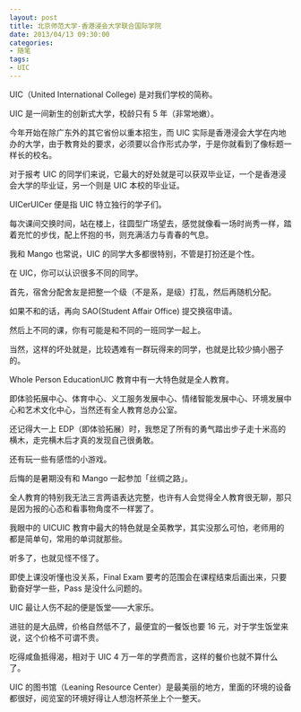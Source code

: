 ```yaml
---
layout: post
title: 北京师范大学-香港浸会大学联合国际学院
date: 2013/04/13 09:30:00
categories:
- 随笔
tags:
- UIC
---
```


UIC（United International College) 是对我们学校的简称。

UIC 是一间新生的创新式大学，校龄只有 5 年（非常地嫩）。

今年开始在除广东外的其它省份以重本招生，而 UIC 实际是香港浸会大学在内地办的大学，由于教育处的要求，必须要以合作形式办学，于是你就看到了像标题一样长的校名。

对于报考 UIC 的同学们来说，它最大的好处就是可以获双毕业证，一个是香港浸会大学的毕业证，另一个则是 UIC 本校的毕业证。

UICerUICer 便是指 UIC 特立独行的学子们。

每次课间交换时间，站在楼上，往圆型广场望去，感觉就像看一场时尚秀一样，踏着充忙的步伐，配上怀抱的书，则充满活力与青春的气息。

我和 Mango 也常说，UIC 的同学大多都很特别，不管是打扮还是个性。

在 UIC，你可以认识很多不同的同学。

首先，宿舍分配舍友是把整一个级（不是系，是级）打乱，然后再随机分配。

如果不和的话，再向 SAO(Student Affair Office) 提交换宿申请。

然后上不同的课，你有可能是和不同的一班同学一起上。

当然，这样的坏处就是，比较遇难有一群玩得来的同学，也就是比较少搞小圈子的。

Whole Person EducationUIC 教育中有一大特色就是全人教育。

即体验拓展中心、体育中心、义工服务发展中心、情绪智能发展中心、环境发展中心和艺术文化中心，当然还有全人教育总办公室。

还记得大一上 EDP（即体验拓展）时，我憋足了所有的勇气踏出步子走十米高的横木，走完横木后才真的发现自己很勇敢。

还有玩一些有感悟的小游戏。

后悔的是暑期没有和 Mango 一起参加「丝绸之路」。

全人教育的特别我无法三言两语表达完整，也许有人会觉得全人教育很无聊，那只是因为报的心态和看事物角度不一样罢了。

我眼中的 UICUIC 教育中最大的特色就是全英教学，其实没那么可怕，老师用的都是简单句，常用的单词就那些。

听多了，也就见怪不怪了。

即使上课没听懂也没关系，Final Exam 要考的范围会在课程结束后画出来，只要勤奋好学一些，Pass 是没什么问题的。

UIC 最让人伤不起的便是饭堂——大家乐。

进驻的是大品牌，价格自然低不了，最便宜的一餐饭也要 16 元，对于学生饭堂来说，这个价格不可谓不贵。

吃得咸鱼抵得渴，相对于 UIC 4 万一年的学费而言，这样的餐价也就不算什么了。

UIC 的图书馆（Leaning Resource Center）是最美丽的地方，里面的环境的设备都很好，阅览室的环境好得让人想泡杯茶坐上个一整天。
